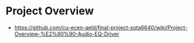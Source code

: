 # Project Overview
- https://github.com/cu-ecen-aeld/final-project-sota6640/wiki/Project-Overview-%E2%80%90-Audio-EQ-Driver
